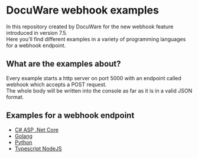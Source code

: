 # DocuWare webhook examples
In this repository created by DocuWare for the new webhook feature introduced in version 7.5.\
Here you'll find different examples in a variety of programming languages for a webhook endpoint.

## What are the examples about?
Every example starts a http server on port 5000 with an endpoint called webhook which accepts a POST request.\
The whole body will be written into the console as far as it is in a valid JSON format.

## Examples for a webhook endpoint
- [C# ASP .Net Core](./src/csharp-aspcore/README.md)
- [Golang](./src/golang/README.md)
- [Python](./src/python/README.md)
- [Typescript NodeJS](./src/typescript-nodejs/README.md)
